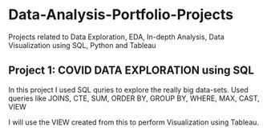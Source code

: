 # Data-Analysis-Portfolio-Projects
Projects related to Data Exploration, EDA, In-depth Analysis, Data Visualization using SQL, Python and Tableau


## Project 1: COVID DATA EXPLORATION using SQL

In this project I used SQL quries to explore the really big data-sets. 
Used queries like JOINS, CTE, SUM, ORDER BY, GROUP BY, WHERE, MAX, CAST, VIEW

I will use the VIEW created from this to perform Visualization using Tableau.
